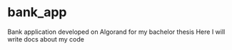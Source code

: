# bank_app
Bank application developed on Algorand for my bachelor thesis
Here I will write docs about my code
